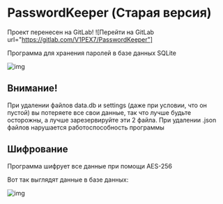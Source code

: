# PasswordKeeper (Старая версия)
Проект перенесен на GitLab!
![Перейти на GitLab url="https://gitlab.com/V1PEX7/PasswordKeeper"]

Программа для хранения паролей в базе данных SQLite


![img](https://i.ibb.co/5MCt1SV/image.png)
## Внимание!
При удалении файлов data.db и settings (даже при условии, что он пустой) вы потеряете все свои данные, так что лучше будьте осторожны, а лучше зарезервируйте эти 2 файла. При удалении .json файлов нарушается работоспособность программы

## Шифрование

Программа шифрует все данные при помощи AES-256

Вот так выглядят данные в базе данных:

![img](https://i.ibb.co/cJCqH1G/image.png) 




